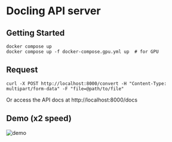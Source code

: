 # Docling API server

## Getting Started

```
docker compose up
docker compose up -f docker-compose.gpu.yml up  # for GPU
```

## Request

```
curl -X POST http://localhost:8000/convert -H "Content-Type: multipart/form-data" -F "file=@path/to/file"
```

Or access the API docs at http://localhost:8000/docs


## Demo (x2 speed)

![demo](./demo.gif)
